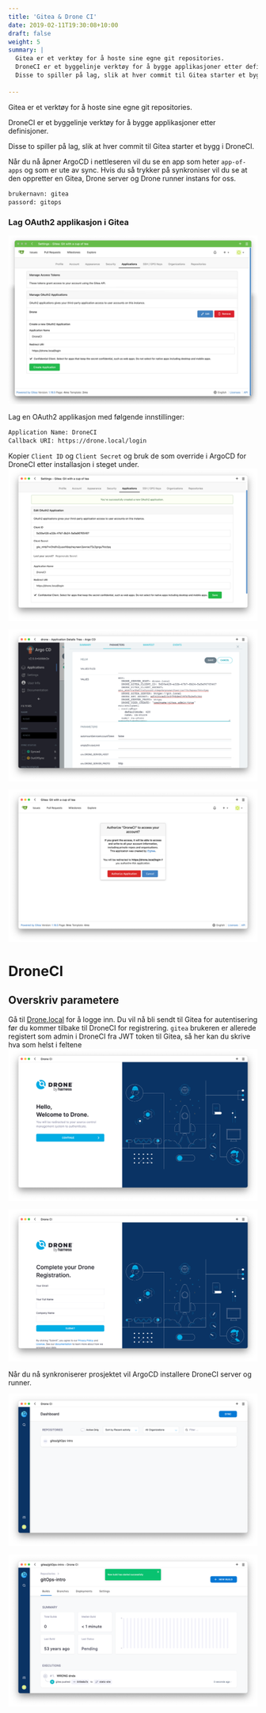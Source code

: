 ```yaml
---
title: 'Gitea & Drone CI'
date: 2019-02-11T19:30:08+10:00
draft: false
weight: 5
summary: |
  Gitea er et verktøy for å hoste sine egne git repositories.
  DroneCI er et byggelinje verktøy for å bygge applikasjoner etter definisjoner.
  Disse to spiller på lag, slik at hver commit til Gitea starter et bygg i DroneCI.

---
```

Gitea er et verktøy for å hoste sine egne git repositories.

DroneCI er et byggelinje verktøy for å bygge applikasjoner etter definisjoner.

Disse to spiller på lag, slik at hver commit til Gitea starter et bygg i DroneCI.

Når du nå åpner ArgoCD i nettleseren vil du se en app som heter `app-of-apps` og som er ute av sync. Hvis du så trykker på synkroniser vil du se at den oppretter en Gitea, Drone server og Drone runner instans for oss.


```bash
brukernavn: gitea
passord: gitops
```

### Lag OAuth2 applikasjon i Gitea

![oauth settings](oauth.png)

Lag en OAuth2 applikasjon med følgende innstillinger:
```bash
Application Name: DroneCI
Callback URI: https://drone.local/login
```

Kopier `Client ID` og `Client Secret` og bruk de som override i ArgoCD for DroneCI etter installasjon i steget under.
![Enable OAUTH](gitea-drone-oauth2.png)

![Input DroneCI - gitea client-id and Client-Secret](argocd-drone-secret.png)

![Authorize DroneCI](gitea-authorize.png)
# DroneCI

## Overskriv parametere

Gå til [Drone.local](https://drone.local) for å logge inn. Du vil nå bli sendt til Gitea for autentisering før du kommer tilbake til DroneCI for registrering. `gitea` brukeren er allerede registert som admin i DroneCI fra JWT token til Gitea, så her kan du skrive hva som helst i feltene
![Velkommen](drone-welcome.png)

![DroneCI Registrering](drone-register.png)

Når du nå synkroniserer prosjektet vil ArgoCD installere DroneCI server og runner.

![Synkroniser](drone-sync.png)

![Drone Dashboard](drone-dashboard.png)